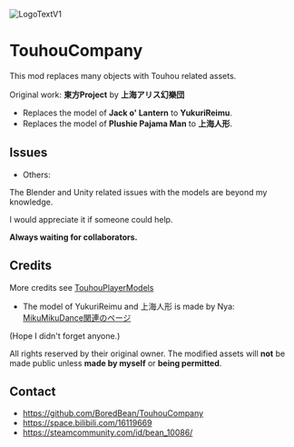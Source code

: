 ![LogoTextV1](https://github.com/BoredBean/TouhouCompany/assets/18239170/0450fd31-932d-4533-b27d-a26d5cb4a1f8)
# TouhouCompany
This mod replaces many objects with Touhou related assets. 

Original work: **東方Project** by **上海アリス幻樂団**

* Replaces the model of **Jack o' Lantern** to **YukuriReimu**.
* Replaces the model of **Plushie Pajama Man** to **上海人形**.

## Issues

* Others:

The Blender and Unity related issues with the models are beyond my knowledge.

I would appreciate it if someone could help.

**Always waiting for collaborators.**

## Credits
More credits see [TouhouPlayerModels](https://github.com/BoredBean/TouhouCompany/blob/main/TouhouEnemyModels/README.md)

* The model of YukuriReimu and 上海人形 is made by Nya: [MikuMikuDance関連のページ](http://nya.b.la9.jp/mmd/atochi.html)

(Hope I didn't forget anyone.)

All rights reserved by their original owner. The modified assets will **not** be made public unless **made by myself** or **being permitted**.

## Contact
* https://github.com/BoredBean/TouhouCompany
* https://space.bilibili.com/16119669
* https://steamcommunity.com/id/bean_10086/